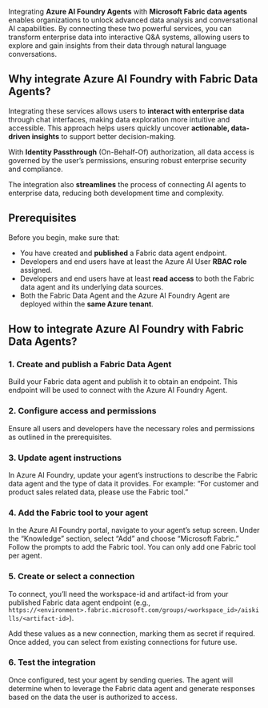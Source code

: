 Integrating **Azure AI Foundry Agents** with **Microsoft Fabric data agents** enables organizations to unlock advanced data analysis and conversational AI capabilities. By connecting these two powerful services, you can transform enterprise data into interactive Q&A systems, allowing users to explore and gain insights from their data through natural language conversations.

## Why integrate Azure AI Foundry with Fabric Data Agents?

Integrating these services allows users to **interact with enterprise data** through chat interfaces, making data exploration more intuitive and accessible. This approach helps users quickly uncover **actionable, data-driven insights** to support better decision-making. 

With **Identity Passthrough** (On-Behalf-Of) authorization, all data access is governed by the user’s permissions, ensuring robust enterprise security and compliance. 

The integration also **streamlines** the process of connecting AI agents to enterprise data, reducing both development time and complexity.

## Prerequisites

Before you begin, make sure that:

- You have created and **published** a Fabric data agent endpoint.
- Developers and end users have at least the Azure AI User **RBAC role** assigned.
- Developers and end users have at least **read access** to both the Fabric data agent and its underlying data sources.
- Both the Fabric Data Agent and the Azure AI Foundry Agent are deployed within the **same Azure tenant**.

## How to integrate Azure AI Foundry with Fabric Data Agents?

### 1. Create and publish a Fabric Data Agent

Build your Fabric data agent and publish it to obtain an endpoint. This endpoint will be used to connect with the Azure AI Foundry Agent.

### 2. Configure access and permissions

Ensure all users and developers have the necessary roles and permissions as outlined in the prerequisites.

### 3. Update agent instructions

In Azure AI Foundry, update your agent’s instructions to describe the Fabric data agent and the type of data it provides. For example:
“For customer and product sales related data, please use the Fabric tool.”

### 4. Add the Fabric tool to your agent

In the Azure AI Foundry portal, navigate to your agent’s setup screen.
Under the “Knowledge” section, select “Add” and choose “Microsoft Fabric.”
Follow the prompts to add the Fabric tool. You can only add one Fabric tool per agent.

### 5. Create or select a connection

To connect, you’ll need the workspace-id and artifact-id from your published Fabric data agent endpoint (e.g., `https://<environment>.fabric.microsoft.com/groups/<workspace_id>/aiskills/<artifact-id>`).

Add these values as a new connection, marking them as secret if required.
Once added, you can select from existing connections for future use.

### 6. Test the integration

Once configured, test your agent by sending queries. The agent will determine when to leverage the Fabric data agent and generate responses based on the data the user is authorized to access.